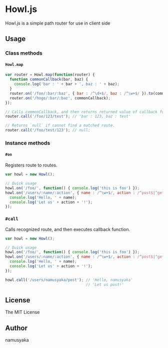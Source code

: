 # Howl.js

Howl.js is a simple path router for use in client side

## Usage

### Class methods

#### `Howl.map`

```javascript
var router = Howl.map(function(router) {
  function commonCallback(bar, baz) {
    console.log('bar : ' + bar + ', baz : ' + baz);
  }
  router.on('/foo/:bar/:baz', { bar : /^\d+$/, baz : /^\w+$/ }).to(commonCallback);
  router.on('/hoge/:bar/:baz', commonCallback);
});

// Calls commonCallback, and then returns returned value of callback function.
router.call('/foo/123/test'); // 'bar : 123, baz : test'

// Returns `null` if cannot find a matched route.
router.call('/foo/test/123'); // null;
```

### Instance methods

#### `#on`

Registers route to routes.

```javascript
var howl = new Howl();

// Quick usage
howl.on('/foo/', function() { console.log('this is foo') });
howl.on('/users/:name/:action', { name : /^\w+$/, action : /^post$|^get$/ }, function(name, action) {
  console.log('Hello, ' + name);
  console.log('Let us' + action + '!');
});
```

### `#call`

Calls recognized route, and then executes callback function.

```javascript
var howl = new Howl();

// Quick usage
howl.on('/foo/', function() { console.log('this is foo') });
howl.on('/users/:name/:action', { name : /^\w+$/, action : /^post$|^get$/ }, function(name, action) {
  console.log('Hello, ' + name);
  console.log('Let us' + action + '!');
});

howl.call('/users/namusyaka/post'); // 'Hello, namusyaka'
                                    // 'Let us post!'
```

## License

The MIT License

## Author

namusyaka
